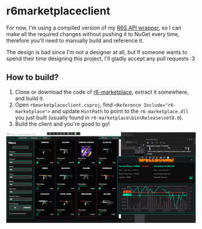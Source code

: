 # r6marketplaceclient

For now, I'm using a compiled version of my [R6S API wrapper](https://github.com/liljaba1337/r6-marketplace), so I can make all the required changes without pushing it to NuGet every time, therefore you'll need to manually build and reference it.

The design is bad since I'm not a designer at all, but if someone wants to spend their time designing this project, I'll gladly accept any pull requests :3

## How to build?
1. Clone or download the code of [r6-marketplace](https://github.com/liljaba1337/r6-marketplace), extract it somewhere, and build it.
2. Open `r6marketplaceclient.csproj`, find `<Reference Include="r6-marketplace">` and update `HintPath` to point to the `r6-marketplace.dll` you just built (usually found in `r6-marketplace\bin\Release\net8.0`).
3. Build the client and you're good to go!


![screenshot](.github/screenshots/Screenshot_88.png)